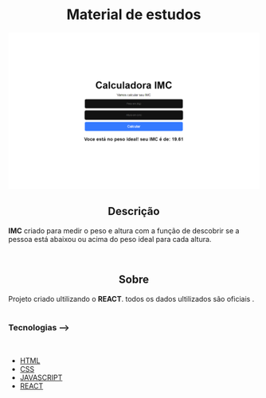 
<h1 align='center'>Material de estudos</h1>

<img src ='./Sem título.png'>

<br/>

<h2 align='center'>Descrição</h2> 

**IMC** criado para medir o peso e altura com a função de descobrir se a pessoa está abaixou ou acima do peso ideal para cada altura.

<br/>

<h2 align='center'>Sobre</h2>

Projeto criado ultilizando o **REACT**. todos os dados ultilizados são oficiais .
<br/>
<br/>

### **Tecnologias** -->
<br/>

- [HTML]()
- [CSS]()
- [JAVASCRIPT]()
- [REACT]()
